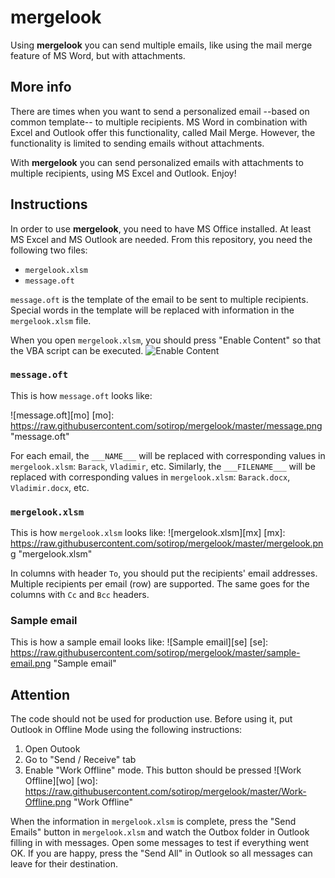 # mergelook

Using **mergelook** you can send multiple emails, like using the mail merge feature of MS Word, but with attachments.

## More info

There are times when you want to send a personalized email --based on common template-- to multiple recipients. MS Word in combination with Excel and Outlook offer this functionality, called Mail Merge. However, the functionality is limited to sending emails without attachments.

With **mergelook** you can send personalized emails with attachments to multiple recipients, using MS Excel and Outlook. Enjoy!

## Instructions

In order to use **mergelook**, you need to have MS Office installed. At least MS Excel and MS Outlook are needed. From this repository, you need the following two files:

+ `mergelook.xlsm`
+ `message.oft`

`message.oft` is the template of the email to be sent to multiple recipients.
Special words in the template will be replaced with information in the `mergelook.xlsm` file.

When you open `mergelook.xlsm`, you should press "Enable Content" so that the VBA script can be executed.
![Enable Content](https://raw.githubusercontent.com/sotirop/mergelook/master/security-warning.png)


### `message.oft`
This is how `message.oft` looks like:

![message.oft][mo]
[mo]: https://raw.githubusercontent.com/sotirop/mergelook/master/message.png "message.oft"


For each email, the ``___NAME___`` will be replaced with corresponding values in `mergelook.xlsm`: ``Barack``, ``Vladimir``, etc. Similarly, the ``___FILENAME___`` will be replaced with corresponding values in `mergelook.xlsm`: ``Barack.docx``, ``Vladimir.docx``, etc.

### `mergelook.xlsm`
This is how `mergelook.xlsm` looks like:
![mergelook.xlsm][mx]
[mx]: https://raw.githubusercontent.com/sotirop/mergelook/master/mergelook.png "mergelook.xlsm"

In columns with header ``To``, you should put the recipients' email addresses. Multiple recipients per email (row) are supported. The same goes for the columns with ``Cc`` and ``Bcc`` headers.

### Sample email
This is how a sample email looks like:
![Sample email][se]
[se]: https://raw.githubusercontent.com/sotirop/mergelook/master/sample-email.png "Sample email"
## Attention
The code should not be used for production use. Before using it, put Outlook in Offline Mode using the following instructions:

1. Open Outook
2. Go to "Send / Receive" tab
3. Enable "Work Offline" mode. This button should be pressed
![Work Offline][wo]
[wo]: https://raw.githubusercontent.com/sotirop/mergelook/master/Work-Offline.png "Work Offline"

When the information in `mergelook.xlsm` is complete, press the "Send Emails" button in `mergelook.xlsm` and watch the Outbox folder in Outlook filling in with messages. Open some messages to test if everything went OK. If you are happy, press the "Send All" in Outlook so all messages can leave for their destination.
